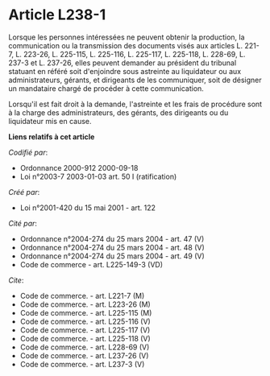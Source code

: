 # Article L238-1

Lorsque les personnes intéressées ne peuvent obtenir la production, la communication ou la transmission des documents visés
aux articles L. 221-7, L. 223-26, L. 225-115, L. 225-116, L. 225-117, L. 225-118, L. 228-69, L. 237-3 et L. 237-26, elles
peuvent demander au président du tribunal statuant en référé soit d'enjoindre sous astreinte au liquidateur ou aux
administrateurs, gérants, et dirigeants de les communiquer, soit de désigner un mandataire chargé de procéder à cette
communication.

Lorsqu'il est fait droit à la demande, l'astreinte et les frais de procédure sont à la charge des administrateurs, des
gérants, des dirigeants ou du liquidateur mis en cause.

**Liens relatifs à cet article**

_Codifié par_:

  - Ordonnance 2000-912 2000-09-18
  - Loi n°2003-7 2003-01-03 art. 50 I (ratification)

_Créé par_:

  - Loi n°2001-420 du 15 mai 2001 - art. 122

_Cité par_:

  - Ordonnance n°2004-274 du 25 mars 2004 - art. 47 (V)
  - Ordonnance n°2004-274 du 25 mars 2004 - art. 48 (V)
  - Ordonnance n°2004-274 du 25 mars 2004 - art. 49 (V)
  - Code de commerce - art. L225-149-3 (VD)

_Cite_:

  - Code de commerce. - art. L221-7 (M)
  - Code de commerce. - art. L223-26 (M)
  - Code de commerce. - art. L225-115 (M)
  - Code de commerce. - art. L225-116 (V)
  - Code de commerce. - art. L225-117 (V)
  - Code de commerce. - art. L225-118 (V)
  - Code de commerce. - art. L228-69 (V)
  - Code de commerce. - art. L237-26 (V)
  - Code de commerce. - art. L237-3 (V)
